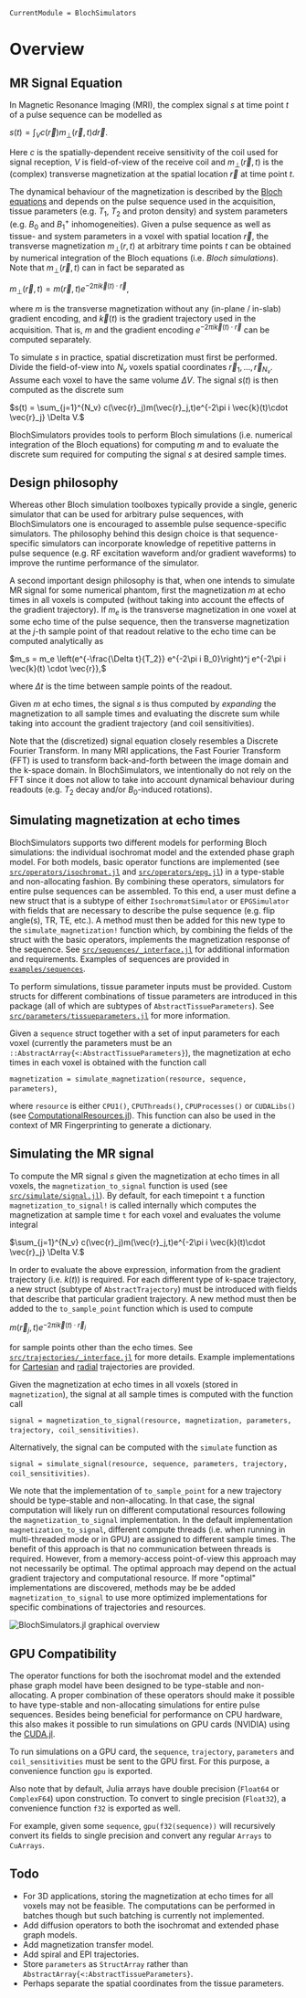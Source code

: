 ```@meta
CurrentModule = BlochSimulators
```

# Overview

## MR Signal Equation

In Magnetic Resonance Imaging (MRI), the complex signal $s$ at time point $t$ of a pulse sequence can be modelled as

$s(t) = \int_V c(\vec{r})m_{\perp}(\vec{r},t)d\vec{r}.$

Here $c$ is the spatially-dependent receive sensitivity of the coil used for signal reception, $V$ is field-of-view of the receive coil and $m_{\perp}(\vec{r},t)$ is the (complex) transverse magnetization at the spatial location $\vec{r}$ at time point $t$.

The dynamical behaviour of the magnetization is described by the [Bloch equations](https://en.wikipedia.org/wiki/Bloch_equations) and depends on the pulse sequence used in the acquisition, tissue parameters (e.g. $T_1$, $T_2$ and proton density) and system parameters (e.g. $B_0$ and $B_{1}^{+}$ inhomogeneities). Given a pulse sequence as well as tissue- and system parameters in a voxel with spatial location $\vec{r}$, the transverse magnetization $m_{\perp}(r,t)$ at arbitrary time points $t$ can be obtained by numerical integration of the Bloch equations (i.e. _Bloch simulations_). Note that $m_{\perp}(\vec{r},t)$ can in fact be separated as

$m_{\perp}(\vec{r},t) = m(\vec{r},t)e^{-2\pi i \vec{k}(t)\cdot \vec{r}},$

where $m$ is the transverse magnetization without any (in-plane / in-slab) gradient encoding, and $\vec{k}(t)$ is the gradient trajectory used in the acquisition. That is, $m$ and the gradient encoding $e^{-2\pi i \vec{k}(t)\cdot \vec{r}}$ can be computed separately.

To simulate $s$ in practice, spatial discretization must first be performed. Divide the field-of-view into $N_{v}$ voxels spatial coordinates $\vec{r}_{1}, \ldots, \vec{r}_{N_v}$. Assume each voxel to have the same volume $\Delta V$. The signal $s(t)$ is then computed as the discrete sum

$s(t) = \sum_{j=1}^{N_v} c(\vec{r}_j)m(\vec{r}_j,t)e^{-2\pi i \vec{k}(t)\cdot \vec{r}_j} \Delta V.$

BlochSimulators provides tools to perform Bloch simulations (i.e. numerical integration of the Bloch equations) for computing $m$ and to evaluate the discrete sum required for computing the signal $s$ at desired sample times.

## Design philosophy

Whereas other Bloch simulation toolboxes typically provide a single, generic simulator that can be used for arbitrary pulse sequences, with BlochSimulators one is encouraged to assemble pulse sequence-specific simulators. The philosophy behind this design choice is that sequence-specific simulators can incorporate knowledge of repetitive patterns in pulse sequence (e.g. RF excitation waveform and/or gradient waveforms) to improve the runtime performance of the simulator.

A second important design philosophy is that, when one intends to simulate MR signal for some numerical phantom, first the magnetization $m$ at echo times in all voxels is computed (without taking into account the effects of the gradient trajectory). If $m_e$ is the transverse magnetization in one voxel at some echo time of the pulse sequence, then the transverse magnetization at the $j$-th sample point of that readout relative to the echo time can be computed analytically as

$m_s = m_e \left(e^{-\frac{\Delta t}{T_2}} e^{-2\pi i B_0}\right)^j e^{-2\pi i \vec{k}(t) \cdot \vec{r}},$

where $\Delta t$ is the time between sample points of the readout.

Given $m$ at echo times, the signal $s$ is thus computed by _expanding_ the magnetization to all sample times and evaluating the discrete sum while taking into account the gradient trajectory (and coil sensitivities).

Note that the (discretized) signal equation closely resembles a Discrete Fourier Transform. In many MRI applications, the Fast Fourier Transform (FFT) is used to transform back-and-forth between the image domain and the k-space domain. In BlochSimulators, we intentionally do not rely on the FFT since it does not allow to take into account dynamical behaviour during readouts (e.g. $T_2$ decay and/or $B_0$-induced rotations).

## Simulating magnetization at echo times

BlochSimulators supports two different models for performing Bloch simulations: the individual isochromat model and the extended phase graph model. For both models, basic operator functions are implemented (see [`src/operators/isochromat.jl`](https://github.com/oscarvanderheide/BlochSimulators.jl/blob/main/src/operators/isochromat.jl) and [`src/operators/epg.jl`](https://github.com/oscarvanderheide/BlochSimulators.jl/blob/main/src/operators/epg.jl)) in a type-stable and non-allocating fashion. By combining these operators, simulators for entire pulse sequences can be assembled. To this end, a user must define a new struct that is a subtype of either `IsochromatSimulator` or `EPGSimulator` with fields that are necessary to describe the pulse sequence (e.g. flip angle(s), TR, TE, etc.). A method must then be added for this new type to the `simulate_magnetization!` function which, by combining the fields of the struct with the basic operators, implements the magnetization response of the sequence. See [`src/sequences/_interface.jl`](https://github.com/oscarvanderheide/BlochSimulators.jl/blob/main/src/sequences/_interface.jl) for additional information and requirements. Examples of sequences are provided in [`examples/sequences`](https://github.com/oscarvanderheide/BlochSimulators.jl/blob/main/examples/sequences).

To perform simulations, tissue parameter inputs must be provided. Custom structs for different combinations of tissue parameters are introduced in this package (all of which are subtypes of `AbstractTissueParameters`). See [`src/parameters/tissueparameters.jl`](https://github.com/oscarvanderheide/BlochSimulators.jl/blob/main/src/parameters/tissueparameters.jl) for more information.

Given a `sequence` struct together with a set of input parameters  for each voxel (currently the parameters must be an `::AbstractArray{<:AbstractTissueParameters}`), the magnetization at echo times in each voxel is obtained with the function call

`magnetization = simulate_magnetization(resource, sequence, parameters)`,

where `resource` is either `CPU1()`, `CPUThreads()`, `CPUProcesses()` or `CUDALibs()` (see [ComputationalResources.jl](https://github.com/timholy/ComputationalResources.jl)). This function can also be used in the context of MR Fingerprinting to generate a dictionary.

## Simulating the MR signal

To compute the MR signal $s$ given the magnetization at echo times in all voxels, the `magnetization_to_signal` function is used (see  [`src/simulate/signal.jl`](https://github.com/oscarvanderheide/BlochSimulators.jl/blob/main/src/simulate/signal.jl)). By default, for each timepoint `t` a function `magnetization_to_signal!` is called internally which computes the magnetization at sample time `t` for each voxel and evaluates the volume integral

$\sum_{j=1}^{N_v} c(\vec{r}_j)m(\vec{r}_j,t)e^{-2\pi i \vec{k}(t)\cdot \vec{r}_j} \Delta V.$

In order to evaluate the above expression, information from the gradient trajectory (i.e. $k(t)$) is required. For each different type of k-space trajectory, a new struct (subtype of `AbstractTrajectory`) must be introduced with fields that describe that particular gradient trajectory. A new method must then be added to the `to_sample_point` function which is used to compute

$m(\vec{r}_j,t)e^{-2\pi i \vec{k}(t)\cdot \vec{r}_j}$

for sample points other than the echo times. See [`src/trajectories/_interface.jl`](https://github.com/oscarvanderheide/BlochSimulators.jl/blob/main/src/trajectories/_interface.jl) for more details. Example implementations for [Cartesian](https://github.com/oscarvanderheide/BlochSimulators.jl/blob/main/examples/trajectories/cartesian.jl) and [radial](https://github.com/oscarvanderheide/BlochSimulators.jl/blob/main/examples/trajectories/radial.jl) trajectories are provided.

Given the magnetization at echo times in all voxels (stored in `magnetization`), the signal at all sample times is computed with the function call

`signal = magnetization_to_signal(resource, magnetization, parameters, trajectory, coil_sensitivities)`.

Alternatively, the signal can be computed with the `simulate` function as

`signal = simulate_signal(resource, sequence, parameters, trajectory, coil_sensitivities)`.

We note that the implementation of `to_sample_point` for a new trajectory should be type-stable and non-allocating. In that case, the signal computation will likely run on different computational resources following the `magnetization_to_signal` implementation. In the default implementation `magnetization_to_signal`, different compute threads (i.e. when running in multi-threaded mode or in GPU) are assigned to different sample times. The benefit of this approach is that no communication between threads is required. However, from a memory-access point-of-view this approach may not necessarily be optimal. The optimal approach may depend on the actual gradient trajectory and computational resource. If more "optimal" implementations are discovered, methods may be be added `magnetization_to_signal` to use more optimized implementations for specific combinations of trajectories and resources.

![BlochSimulators.jl graphical overview ](overview.png)

## GPU Compatibility

The operator functions for both the isochromat model and the extended phase graph model have been designed to be type-stable and non-allocating. A proper combination of these operators should make it possible to have type-stable and non-allocating simulations for entire pulse sequences. Besides being beneficial for performance on CPU hardware, this also makes it possible to run simulations on GPU cards (NVIDIA) using the [CUDA.jl](https://github.com/JuliaGPU/CUDA.jl).

To run simulations on a GPU card, the `sequence`, `trajectory`, `parameters` and `coil_sensitivities` must be sent to the GPU first. For this purpose, a convenience function `gpu` is exported.

Also note that by default, Julia arrays have double precision (`Float64` or `ComplexF64`) upon construction. To convert to single precision (`Float32`), a convenience function `f32` is exported as well.

For example, given some `sequence`, `gpu(f32(sequence))` will recursively convert its fields to single precision and convert any regular `Arrays` to `CuArrays`.

## Todo

- For 3D applications, storing the magnetization at echo times for all voxels may not be feasible. The computations can be performed in batches though but such batching is currently not implemented.
- Add diffusion operators to both the isochromat and extended phase graph models.
- Add magnetization transfer model.
- Add spiral and EPI trajectories.
- Store `parameters` as `StructArray` rather than `AbstractArray{<:AbstractTissueParameters}`.
- Perhaps separate the spatial coordinates from the tissue parameters.